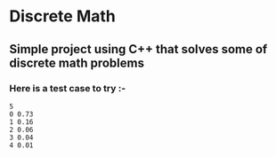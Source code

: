 # **Discrete Math**
## Simple project using C++ that solves some of discrete math problems
### Here is a test case to try :-
```
5
0 0.73
1 0.16
2 0.06
3 0.04
4 0.01
```
